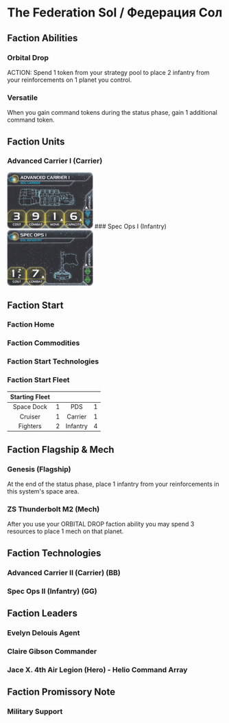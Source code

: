 # The Federation Sol / Федерация Сол

## Faction Abilities
### Orbital Drop
ACTION: Spend 1 token from your strategy pool to place 2 infantry from your reinforcements on 1 planet you control.

### Versatile
When you gain command tokens during the status phase, gain 1 additional command token.

## Faction Units
### Advanced Carrier I (Carrier)
<img src="https://github.com/shad0wrunner/spb-imperium/blob/master/images/Sol%20FA%20-%20Advanced%20Carrier%20I.png" width="200">
### Spec Ops I (Infantry)
<img src="https://github.com/shad0wrunner/spb-imperium/blob/master/images/Sol%20FA%20-%20Spec%20Ops%20I.png" width="200">

## Faction Start
### Faction Home
### Faction Commodities
### Faction Start Technologies
### Faction Start Fleet

| Starting Fleet | | | |
|:---:|:---:|:---:|:---:|
| Space Dock | 1 | PDS | 1 |
| Cruiser | 1 | Carrier | 1 |
| Fighters | 2 | Infantry | 4 |

## Faction Flagship & Mech
### Genesis (Flagship)
At the end of the status phase, place 1 infantry from your reinforcements in this system's space area.

### ZS Thunderbolt M2 (Mech)
After you use your ORBITAL DROP faction ability you may spend 3 resources to place 1 mech on that planet.

## Faction Technologies
### Advanced Carrier II (Carrier) (BB)
### Spec Ops II (Infantry) (GG)

## Faction Leaders
### Evelyn Delouis Agent
### Claire Gibson Commander
### Jace X. 4th Air Legion (Hero) - Helio Command Array

## Faction Promissory Note
### Military Support
